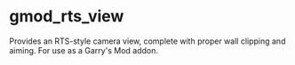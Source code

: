 # gmod_rts_view
Provides an RTS-style camera view, complete with proper wall clipping and aiming. For use as a Garry's Mod addon.

